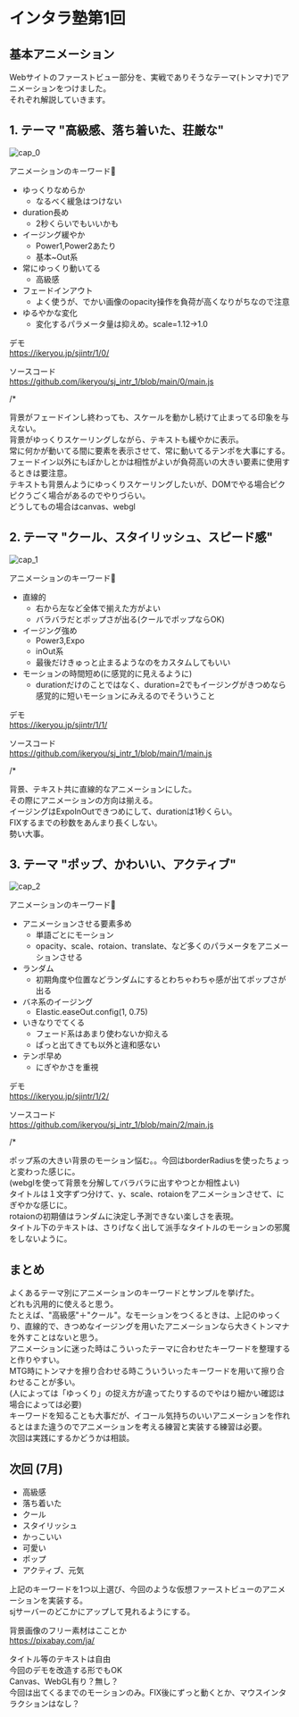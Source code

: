# インタラ塾第1回

## 基本アニメーション
Webサイトのファーストビュー部分を、実戦でありそうなテーマ(トンマナ)でアニメーションをつけました。  
それぞれ解説していきます。  

## 1. テーマ "高級感、落ち着いた、荘厳な"

![cap_0](https://github.com/ikeryou/sj_intr_1/assets/1276827/b32dd9ca-47f0-4678-8415-ba4d1f02ca72)

アニメーションのキーワード🫰  
- ゆっくりなめらか
  - なるべく緩急はつけない
- duration長め
  - 2秒くらいでもいいかも
- イージング緩やか  
  - Power1,Power2あたり
  - 基本~Out系
- 常にゆっくり動いてる
  - 高級感
- フェードインアウト
  - よく使うが、でかい画像のopacity操作を負荷が高くなりがちなので注意
- ゆるやかな変化
  - 変化するパラメータ量は抑えめ。scale=1.12→1.0   

デモ  
https://ikeryou.jp/sjintr/1/0/

ソースコード  
https://github.com/ikeryou/sj_intr_1/blob/main/0/main.js

/*

背景がフェードインし終わっても、スケールを動かし続けて止まってる印象を与えない。  
背景がゆっくりスケーリングしながら、テキストも緩やかに表示。  
常に何かが動いてる間に要素を表示させて、常に動いてるテンポを大事にする。  
フェードイン以外にもぼかしとかは相性がよいが負荷高いの大きい要素に使用するときは要注意。  
テキストも背景んようにゆっくりスケーリングしたいが、DOMでやる場合ピクピクうごく場合があるのでやりづらい。  
どうしてもの場合はcanvas、webgl  



## 2. テーマ "クール、スタイリッシュ、スピード感"

![cap_1](https://github.com/ikeryou/sj_intr_1/assets/1276827/8445919e-ae35-46a3-a052-907cd96d3c36)

アニメーションのキーワード🫰  
- 直線的
  - 右から左など全体で揃えた方がよい
  - バラバラだとポップさが出る(クールでポップならOK)
- イージング強め
  - Power3,Expo
  - inOut系
  - 最後だけきゅっと止まるようなのをカスタムしてもいい
- モーションの時間短め(に感覚的に見えるように)
  - durationだけのことではなく、duration=2でもイージングがきつめなら感覚的に短いモーションにみえるのでそういうこと

デモ  
https://ikeryou.jp/sjintr/1/1/

ソースコード  
https://github.com/ikeryou/sj_intr_1/blob/main/1/main.js

/*

背景、テキスト共に直線的なアニメーションにした。  
その際にアニメーションの方向は揃える。  
イージングはExpoInOutできつめにして、durationは1秒くらい。  
FIXするまでの秒数をあんまり長くしない。  
勢い大事。  


## 3. テーマ "ポップ、かわいい、アクティブ"

![cap_2](https://github.com/ikeryou/sj_intr_1/assets/1276827/04fb7732-6fe7-45d9-8ac3-a1d8ffd3bb48)


アニメーションのキーワード🫰  
- アニメーションさせる要素多め
  - 単語ごとにモーション
  - opacity、scale、rotaion、translate、など多くのパラメータをアニメーションさせる
- ランダム
  - 初期角度や位置などランダムにするとわちゃわちゃ感が出てポップさが出る
- バネ系のイージング
  - Elastic.easeOut.config(1, 0.75)
- いきなりでてくる
  - フェード系はあまり使わないか抑える
  - ぱっと出てきても以外と違和感ない
- テンポ早め
  - にぎやかさを重視

デモ  
https://ikeryou.jp/sjintr/1/2/

ソースコード  
https://github.com/ikeryou/sj_intr_1/blob/main/2/main.js

/*

ポップ系の大きい背景のモーション悩む。。今回はborderRadiusを使ったちょっと変わった感じに。  
(webglを使って背景を分解してバラバラに出すやつとか相性よい)  
タイトルは１文字ずつ分けて、y、scale、rotaionをアニメーションさせて、にぎやかな感じに。  
rotaionの初期値はランダムに決定し予測できない楽しさを表現。  
タイトル下のテキストは、さりげなく出して派手なタイトルのモーションの邪魔をしないように。


## まとめ

よくあるテーマ別にアニメーションのキーワードとサンプルを挙げた。  
どれも汎用的に使えると思う。  
たとえば、"高級感"＋"クール"。なモーションをつくるときは、上記のゆっくり、直線的で、きつめなイージングを用いたアニメーションなら大きくトンマナを外すことはないと思う。  
アニメーションに迷った時はこういったテーマに合わせたキーワードを整理すると作りやすい。  
MTG時にトンマナを擦り合わせる時こういういったキーワードを用いて擦り合わせることが多い。  
(人によっては「ゆっくり」の捉え方が違ってたりするのでやはり細かい確認は場合によっては必要)  
キーワードを知ることも大事だが、イコール気持ちのいいアニメーションを作れるとはまた違うのでアニメーションを考える練習と実装する練習は必要。  
次回は実践にするかどうかは相談。  


## 次回 (7月)

- 高級感
- 落ち着いた
- クール
- スタイリッシュ
- かっこいい
- 可愛い
- ポップ
- アクティブ、元気

上記のキーワードを1つ以上選び、今回のような仮想ファーストビューのアニメーションを実装する。  
sjサーバーのどこかにアップして見れるようにする。  

背景画像のフリー素材はこことか  
https://pixabay.com/ja/

タイトル等のテキストは自由  
今回のデモを改造する形でもOK  
Canvas、WebGL有り？無し？  
今回は出てくるまでのモーションのみ。FIX後にずっと動くとか、マウスインタラクションはなし？  
